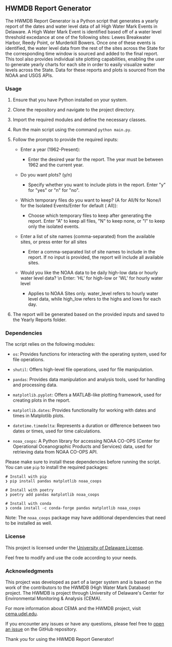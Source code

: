 ## HWMDB Report Generator

The HWMDB Report Generator is a Python script that generates a yearly report of the dates and water level data of all
High Water Mark Events in Delaware. A High Water Mark Event is identified based off of a water level threshold
excedance at one of the following sites: Lewes Breakwater Harbor, Reedy Point, or Murderkill Bowers. Once one of these
events is identified, the water level data from the rest of the sites across the State for the corresponding time window
is sourced and added to the final report. This tool also provides individual site plotting capabilities, enabling the
user to generate yearly charts for each site in order to easily visualize water levels across the State. Data for these
reports and plots is sourced from the NOAA and USGS APIs.

### Usage

1. Ensure that you have Python installed on your system.

2. Clone the repository and navigate to the project directory.

3. Import the required modules and define the necessary classes.

4. Run the main script using the command `python main.py`.

5. Follow the prompts to provide the required inputs:

    - Enter a year (1962-Present):
        - Enter the desired year for the report. The year must be between 1962 and the current
          year.

    - Do you want plots? (y/n)
        - Specify whether you want to include plots in the report. Enter "y" for "yes" or "n" for "no".

    - Which temporary files do you want to keep? (A for All/N for None/I for the Isolated Events/Enter for default (
      All)):
        - Choose which temporary files to keep after generating the report. Enter "A" to keep all files, "N" to keep
          none, or "I" to keep only the isolated events.

    - Enter a list of site names (comma-separated) from the available sites, or press enter for all sites
        - Enter a comma-separated list of site names to include in the report. If no input is provided, the report will
          include all
          available sites.
    - Would you like the NOAA data to be daily high-low data or hourly water level data? \n Enter: 'HL' for high-low or
      'WL' for hourly water level
        - Applies to NOAA Sites only. water_level refers to hourly water level data, while high_low refers to the highs
          and lows for each day.

6. The report will be generated based on the provided inputs and saved to the Yearly Reports folder.

### Dependencies

The script relies on the following modules:

- `os`: Provides functions for interacting with the operating system, used for file operations.

- `shutil`: Offers high-level file operations, used for file manipulation.

- `pandas`: Provides data manipulation and analysis tools, used for handling and processing data.

- `matplotlib.pyplot`: Offers a MATLAB-like plotting framework, used for creating plots in the report.

- `matplotlib.dates`: Provides functionality for working with dates and times in Matplotlib plots.

- `datetime.timedelta`: Represents a duration or difference between two dates or times, used for time calculations.

- `noaa_coops`: A Python library for accessing NOAA CO-OPS (Center for Operational Oceanographic Products and Services)
  data, used for retrieving data from NOAA CO-OPS API.

Please make sure to install these dependencies before running the script. You can use `pip` to install the required
packages:

```
# Install with pip
❯ pip install pandas matplotlib noaa_coops

# Install with poetry
❯ poetry add pandas matplotlib noaa_coops

# Install with conda
❯ conda install -c conda-forge pandas matplotlib noaa_coops
```

Note: The `noaa_coops` package may have additional dependencies that need to be installed as well.

### License

This project is licensed under the [University of Delaware License](LICENSE).

Feel free to modify and use the code according to your needs.

### Acknowledgments

This project was developed as part of a larger system and is based on the work of the contributors to the HWMDB (High
Water Mark Database) project.
The HWMDB is project through University of Delaware's Center for Environmental Monitoring & Analysis (CEMA).

For more information about CEMA and the HWMDB project, visit [cema.udel.edu](https://cema.udel.edu/).

If you encounter any issues or have any questions, please feel free
to [open an issue](https://github.com/jhcooper/HWM/issues) on the GitHub repository.

Thank you for using the HWMDB Report Generator!